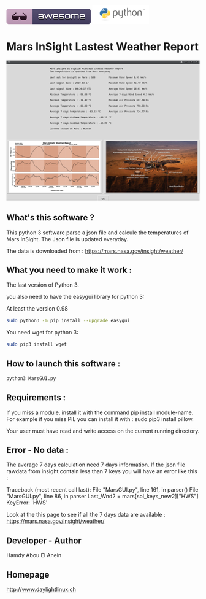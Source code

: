![Awesome](awesome.svg) ![Python](python.png)  

# Mars InSight Lastest Weather Report

![Screenshot](screenshot7.png)

## What's this software ?  

This python 3 software parse a json file and calcule the temperatures of Mars InSight. The Json file is updated everyday.

The data is downloaded from : https://mars.nasa.gov/insight/weather/

## What you need to make it work :  

The last version of Python 3.

you also need to have the easygui library for python 3:

At least the version 0.98

```sh
sudo python3 -m pip install --upgrade easygui 
```
You need wget for python 3:


```sh
sudo pip3 install wget
```

## How to launch this software :  

```sh
python3 MarsGUI.py
```  

## Requirements :

If you miss a module, install it with the command pip install module-name. For example if you miss PIL you can install it with : sudo pip3 install pillow.

Your user must have read and write access on the current running 
directory.

## Error - No data :

The average 7 days calculation need 7 days information. If the json file rawdata from insight contain less than 7 keys you will have an error like this :

Traceback (most recent call last):
  File "MarsGUI.py", line 161, in <module>
    parser()
  File "MarsGUI.py", line 86, in parser
    Last_Wnd2 = mars[sol_keys_new2]["HWS"]
KeyError: 'HWS'

Look at the this page to see if all the 7 days data are available : https://mars.nasa.gov/insight/weather/
## Developer - Author

Hamdy Abou El Anein

## Homepage

http://www.daylightlinux.ch 
